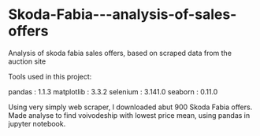 # Skoda-Fabia---analysis-of-sales-offers
Analysis of skoda fabia sales offers, based on scraped data from the auction site 

Tools used in this project:

pandas           : 1.1.3
matplotlib       : 3.3.2
selenium         : 3.141.0
seaborn          : 0.11.0


Using very simply web scraper, I downloaded abut 900 Skoda Fabia offers.
Made analyse to find voivodeship with lowest price mean, using pandas in jupyter notebook.
